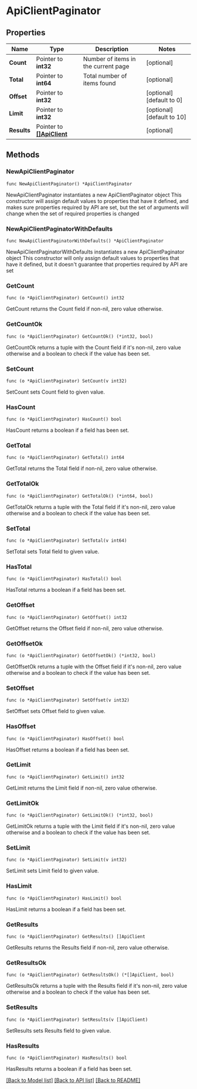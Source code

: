 # ApiClientPaginator

## Properties

Name | Type | Description | Notes
------------ | ------------- | ------------- | -------------
**Count** | Pointer to **int32** | Number of items in the current page | [optional] 
**Total** | Pointer to **int64** | Total number of items found | [optional] 
**Offset** | Pointer to **int32** |  | [optional] [default to 0]
**Limit** | Pointer to **int32** |  | [optional] [default to 10]
**Results** | Pointer to [**[]ApiClient**](ApiClient.md) |  | [optional] 

## Methods

### NewApiClientPaginator

`func NewApiClientPaginator() *ApiClientPaginator`

NewApiClientPaginator instantiates a new ApiClientPaginator object
This constructor will assign default values to properties that have it defined,
and makes sure properties required by API are set, but the set of arguments
will change when the set of required properties is changed

### NewApiClientPaginatorWithDefaults

`func NewApiClientPaginatorWithDefaults() *ApiClientPaginator`

NewApiClientPaginatorWithDefaults instantiates a new ApiClientPaginator object
This constructor will only assign default values to properties that have it defined,
but it doesn't guarantee that properties required by API are set

### GetCount

`func (o *ApiClientPaginator) GetCount() int32`

GetCount returns the Count field if non-nil, zero value otherwise.

### GetCountOk

`func (o *ApiClientPaginator) GetCountOk() (*int32, bool)`

GetCountOk returns a tuple with the Count field if it's non-nil, zero value otherwise
and a boolean to check if the value has been set.

### SetCount

`func (o *ApiClientPaginator) SetCount(v int32)`

SetCount sets Count field to given value.

### HasCount

`func (o *ApiClientPaginator) HasCount() bool`

HasCount returns a boolean if a field has been set.

### GetTotal

`func (o *ApiClientPaginator) GetTotal() int64`

GetTotal returns the Total field if non-nil, zero value otherwise.

### GetTotalOk

`func (o *ApiClientPaginator) GetTotalOk() (*int64, bool)`

GetTotalOk returns a tuple with the Total field if it's non-nil, zero value otherwise
and a boolean to check if the value has been set.

### SetTotal

`func (o *ApiClientPaginator) SetTotal(v int64)`

SetTotal sets Total field to given value.

### HasTotal

`func (o *ApiClientPaginator) HasTotal() bool`

HasTotal returns a boolean if a field has been set.

### GetOffset

`func (o *ApiClientPaginator) GetOffset() int32`

GetOffset returns the Offset field if non-nil, zero value otherwise.

### GetOffsetOk

`func (o *ApiClientPaginator) GetOffsetOk() (*int32, bool)`

GetOffsetOk returns a tuple with the Offset field if it's non-nil, zero value otherwise
and a boolean to check if the value has been set.

### SetOffset

`func (o *ApiClientPaginator) SetOffset(v int32)`

SetOffset sets Offset field to given value.

### HasOffset

`func (o *ApiClientPaginator) HasOffset() bool`

HasOffset returns a boolean if a field has been set.

### GetLimit

`func (o *ApiClientPaginator) GetLimit() int32`

GetLimit returns the Limit field if non-nil, zero value otherwise.

### GetLimitOk

`func (o *ApiClientPaginator) GetLimitOk() (*int32, bool)`

GetLimitOk returns a tuple with the Limit field if it's non-nil, zero value otherwise
and a boolean to check if the value has been set.

### SetLimit

`func (o *ApiClientPaginator) SetLimit(v int32)`

SetLimit sets Limit field to given value.

### HasLimit

`func (o *ApiClientPaginator) HasLimit() bool`

HasLimit returns a boolean if a field has been set.

### GetResults

`func (o *ApiClientPaginator) GetResults() []ApiClient`

GetResults returns the Results field if non-nil, zero value otherwise.

### GetResultsOk

`func (o *ApiClientPaginator) GetResultsOk() (*[]ApiClient, bool)`

GetResultsOk returns a tuple with the Results field if it's non-nil, zero value otherwise
and a boolean to check if the value has been set.

### SetResults

`func (o *ApiClientPaginator) SetResults(v []ApiClient)`

SetResults sets Results field to given value.

### HasResults

`func (o *ApiClientPaginator) HasResults() bool`

HasResults returns a boolean if a field has been set.


[[Back to Model list]](../README.md#documentation-for-models) [[Back to API list]](../README.md#documentation-for-api-endpoints) [[Back to README]](../README.md)


